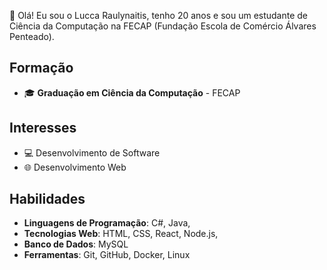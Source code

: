 👋 Olá! Eu sou o Lucca Raulynaitis, tenho 20 anos e sou um estudante de Ciência da Computação na FECAP (Fundação Escola de Comércio Álvares Penteado).

## Formação

- 🎓 **Graduação em Ciência da Computação** - FECAP

## Interesses

- 💻 Desenvolvimento de Software
- 🌐 Desenvolvimento Web

## Habilidades

- **Linguagens de Programação**: C#, Java, 
- **Tecnologias Web**: HTML, CSS, React, Node.js, 
- **Banco de Dados**: MySQL
- **Ferramentas**: Git, GitHub, Docker, Linux
